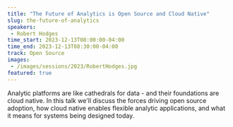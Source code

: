 ```yaml
---
title: "The Future of Analytics is Open Source and Cloud Native"
slug: the-future-of-analytics
speakers:
 - Robert Hodges
time_start: 2023-12-13T08:00:00-04:00
time_end: 2023-12-13T08:30:00-04:00
track: Open Source
images:
 - /images/sessions/2023/RobertHodges.jpg
featured: true 
---
```


Analytic platforms are like cathedrals for data - and their foundations are cloud native. In this talk we'll discuss the forces driving open source adoption, how cloud native enables flexible analytic applications, and what it means for systems being designed today.